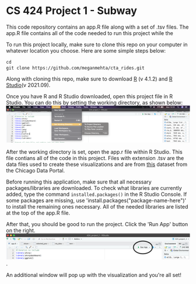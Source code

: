 # CS 424 Project 1 - Subway

This code repository contains an app.R file along with a set of .tsv files. The app.R file contains all of the code needed to run this project while the 

To run this project locally, make sure to clone this repo on your computer in whatever location you choose. Here are some simple steps below: 

```
cd 
git clone https://github.com/meganmehta/cta_rides.git
```
Along with cloning this repo, make sure to download [R](https://www.r-project.org/ ) (v 4.1.2) and [R Studio](https://www.rstudio.com/products/rstudio/download/ )(v 2021.09).

Once you have R and R Studio downloaded, open this project file in R Studio. You can do this by setting the working directory, as shown below: 
![Session -> Set Working Directory -> Choose Directory](https://github.com/meganmehta/cta_rides/blob/main/documentation1.jpg)

After the working directory is set, open the app.r file within R Studio. This file contians all of the code in this project. 
Files with extension .tsv are the data files used to create these visualizations and are from [this](https://data.cityofchicago.org/Transportation/CTA-Ridership-L-Station-Entries-Daily-Totals/5neh-572f) dataset from the Chicago Data Portal. 

Before running this application, make sure that all necessary packages/libraries are downloaded. To check what libraries are currently added, type the command
`installed.packages()` in the R Studio Console. If some packages are missing, use 'install.packages("package-name-here")' to install the remaining ones necessary. 
All of the needed libraries are listed at the top of the app.R file. 

After that, you should be good to run the project. Click the 'Run App' button on the right. 
![](https://github.com/meganmehta/cta_rides/blob/main/documentation2.jpg). 

An additional window will pop up with the visualization and you're all set! 
